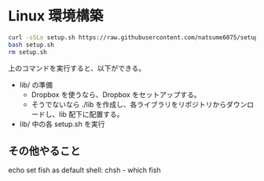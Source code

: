# Linux 環境構築

```bash
curl -sSLo setup.sh https://raw.githubusercontent.com/natsume6075/setup/master/linux/setup.sh
bash setup.sh
rm setup.sh
```

上のコマンドを実行すると、以下ができる。

- lib/ の準備
    - Dropbox を使うなら、Dropbox をセットアップする。
    - そうでないなら ./lib を作成し、各ライブラリをリポジトリからダウンロードし、lib 配下に配置する。
- lib/ 中の各 setup.sh を実行

## その他やること

echo set fish as default shell: chsh - which fish

